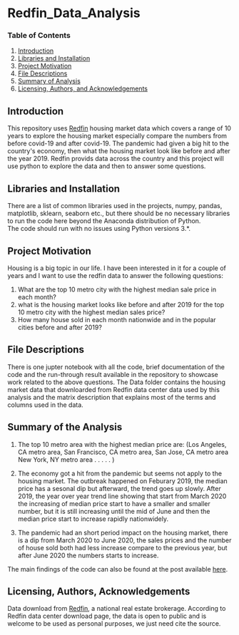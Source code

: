 # Redfin_Data_Analysis
### Table of Contents

1. [Introduction](#introduction)
2. [Libraries and Installation](#installation)
3. [Project Motivation](#motivation)
4. [File Descriptions](#files)
5. [Summary of Analysis](#summary)
6. [Licensing, Authors, and Acknowledgements](#licensing)

## Introduction <a name="introduction"></a>
This repository uses [Redfin](https://www.redfin.com/) housing market data which covers a range of 10 years to explore the housing market especially compare the numbers from before covid-19 and after covid-19. 
The pandemic had given a big hit to the country's economy, then what the housing market look like before and after the year 2019. Redfin provids data across the country and this project will use python to 
explore the data and then to answer some questions. 

## Libraries and Installation <a name="installation"></a>
There are a list of common libraries used in the projects, numpy, pandas, matplotlib, sklearn, seaborn etc., but 
there should be no necessary libraries to run the code here beyond the Anaconda distribution of Python.  
The code should run with no issues using Python versions 3.*.

## Project Motivation<a name="motivation"></a>

Housing is a big topic in our life. I have been interested in it for a couple of years and I want to use the redfin data to answer the following questions:

1. What are the top 10 metro city with the highest median sale price in each month?
2. what is the housing market looks like before and after 2019 for the top 10 metro city with the highest median sales price?
3. How many house sold in each month nationwide and in the popular cities before and after 2019?


## File Descriptions <a name="files"></a>

There is one jupter notebook with all the code, brief documentation of the code and the run-through result available in the repository to showcase work related to the above questions. 
The Data folder contains the housing market data that downloarded from Redfin data center data used by this analysis and the matrix description that explains most of the terms and columns used in the data.  


## Summary of the Analysis <a name="summary"></a>

1. The top 10 metro area with the highest median price are:
    (Los Angeles, CA metro area, 
    San Francisco, CA metro area, 
    San Jose, CA metro area
    New York, NY metro area 
    .
    .
    .
    .
    .
    )
2. The economy got a hit from the pandemic but seems not apply to the housing market. The outbreak happened on Feburary 2019, the median price has a sesonal dip but afterward, 
   the trend goes up slowly. After 2019, the year over year trend line showing that start from March 2020 the increasing of median price start to have a smaller and smaller number, 
   but it is still increasing until the mid of June and then the median price start to increase rapidly nationwidely. 

3. The pandemic had an short period impact on the housing market, there is a dip from March 2020 to June 2020, the sales prices and the number of house sold both 
   had less increase compare to the previous year, but after June 2020 the numbers starts to increase.

The main findings of the code can also be found at the post available [here](https://medium.com/p/6a6f7fb87edd/edit).

## Licensing, Authors, Acknowledgements<a name="licensing"></a>

Data download from [Redfin](https://www.redfin.com/), a national real estate brokerage.  According to Redfin data center download page, 
the data is open to public and is welcome to be used as personal purposes, we just need cite the source. 
